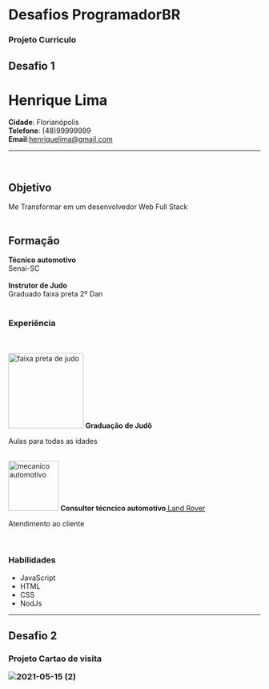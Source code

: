 # Desafios ProgramadorBR

<h3>Projeto Curriculo
<h2> Desafio 1

</head>

<body>
    <h1>Henrique Lima</h1>
    <!--Titulo-->
    <p1><strong>Cidade</strong>: Florianópolis</p1><br>
    <!--informaçoes pessoais-->
    <p2><strong>Telefone</strong>: (48)99999999</p2><br>
    <!--informaçoes pessoais-->
    <p3><strong>Email</strong>:<a href="mailto:henriquelima@gmail.com">henriquelima@gmail.com</a></p3>
    <!--informaçoes pessoais-->
    <hr><br>
    <h2>Objetivo</h2>
    <p1>Me Transformar em um desenvolvedor Web Full Stack</p1>
    <br><br>
    <h2>Formação</h2>
    <p1><strong>Técnico automotivo</strong></p1><br>
    <p1>Senai-SC</p1><br><br>
    <p2><strong>Instrutor de Judo</strong></p2><br>
    <p2>Graduado faixa preta 2º Dan</p2><br><br>
    <h3>Experiência</h3><br><br>
    <img src="https://www.clubedalutashop.com/media/catalog/product/cache/1/image/800x/9df78eab33525d08d6e5fb8d27136e95/j/b/jbi-10338pt.jpg"
        alt="faixa preta de judo" width=150>
    <p1><strong>Graduação de Judô</strong></p1>
    <p>Aulas para todas as idades</p><br>
    <img src="https://blog.nakata.com.br/wp-content/uploads/2020/02/original-393fd353c69336aac7b3028c4c4e836f-724x450.jpg"
        alt="mecanico automotivo" height=100>
    <p1><strong> Consultor técncico automotivo</strong><a href="https://www.landrover.com.br/index.html"> Land Rover</a>
    </p1>
    <p>Atendimento ao cliente</p><br>
    <h3>Habilidades</h3>
    <ul>
        <li>JavaScript</li>
        <li>HTML</li>
        <li>CSS</li>
        <li>NodJs</li>
    </ul>



</body>

</html>
<hr>

<h2> Desafio 2
<h3> Projeto Cartao de visita

![2021-05-15 (2)](https://user-images.githubusercontent.com/83685383/118376328-c1bfd680-b59d-11eb-881e-6986cd02fd02.png)

